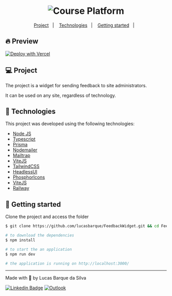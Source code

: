 <h1 align="center">
    <img alt="Course Platform" title="Course Platform" src=".github/preview.mp4" />    
</h1>

<p align="center">
  <a href="#-project">Project</a>&nbsp;&nbsp;&nbsp;|&nbsp;&nbsp;&nbsp;
  <a href="#-technologies">Technologies</a>&nbsp;&nbsp;&nbsp;|&nbsp;&nbsp;&nbsp;
  <a href="#-getting-started">Getting started</a>&nbsp;&nbsp;&nbsp;|&nbsp;&nbsp;&nbsp;  
</p>

## 🔥 Preview

[![Deploy with Vercel](https://vercel.com/button)](https://moveit-lucasbarque.vercel.app/)

## 💻 Project

The project is a widget for sending feedback to site administrators.

It can be used on any site, regardless of technology.

## 🧪 Technologies

This project was developed using the following technologies:

- [Node JS](https://nodejs.org/en/)
- [Typescript](https://www.typescriptlang.org/)
- [Prisma](https://www.prisma.io/)
- [Nodemailer](https://nodemailer.com/about/)
- [Mailtrap](https://mailtrap.io/)
- [ViteJS](https://vitejs.dev/)
- [TailwindCSS](https://tailwindcss.com/)
- [HeadlessUI](https://headlessui.dev/)
- [PhosphorIcons](https://phosphoricons.com/)
- [ViteJS](https://vitejs.dev/)
- [Railway](https://railway.app/)

## 🚀 Getting started

Clone the project and access the folder

```bash
$ git clone https://github.com/lucasbarque/FeedbackWidget.git && cd FeedbackWidget

# to download the dependencies
$ npm install

# to start the an application
$ npm run dev

# the application is running on http://localhost:3000/
```

---

<p>Made with 💜 by Lucas Barque da Silva</p>

[![Linkedin Badge](https://img.shields.io/badge/-lucasbarque-blue?style=flat-square&logo=Linkedin&logoColor=white&link=https://www.linkedin.com/in/lucas-barque/)](https://www.linkedin.com/in/lucas-barque/)
[![Outlook](https://img.shields.io/badge/Microsoft_Outlook-0078D4?style=flat-square&logo=microsoft-outlook&logoColor=whitelink=mailto:lucasbarquedasilva@hotmail.com)](mailto:lucasbarquedasilva@hotmail.com)

